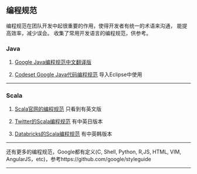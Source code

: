 ## 编程规范

编程规范在团队开发中起很重要的作用，使得开发者有统一的术语来沟通，
能提高效率，减少误会。  收集了常用开发语言的编程规范，供参考。

### Java

1. [Google Java编程规范中文翻译版](https://www.gitbook.com/book/jervyshi/google-java-styleguide-zh/details)

2. [Codeset Google Java代码编程规范](https://github.com/codeset/google-java-styleguide) 导入Eclipse中使用

***

### Scala

1. [Scala官网的编程规范](http://docs.scala-lang.org/style/) 只看到有英文版

2. [Twitter的Scala编程规范](http://twitter.github.io/effectivescala/index-cn.html) 有中英日版本

3. [Databricks的Scala编程规范](https://github.com/databricks/scala-style-guide/blob/master/README-ZH.md) 有中英韩版本


***

还有更多的编程规范，Google都有定义(C, Shell, Python, R,JS, HTML, VIM, AngularJS，etc)，参考https://github.com/google/styleguide

***








